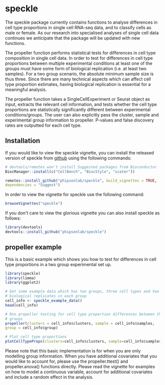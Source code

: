 
# speckle

<!-- badges: start -->
<!-- badges: end -->

The speckle package currently contains functions to analyse differences in cell 
type proportions in single cell RNA-seq data, and to classify cells as male or 
female. As our research into specialised 
analyses of single cell data continues we anticipate that the package will be 
updated with new functions.

The propeller function performs statistical tests for differences in cell
type composition in single cell data. In order to test for differences in cell
type proportions between multiple experimental conditions at least one of the 
groups must have some form of biological replication (i.e. at least two 
samples). For a two group scenario, the absolute minimum sample size is thus 
three. Since there are many technical aspects which can affect cell type 
proportion estimates, having biological replication is essential for a 
meaningful analysis.

The propeller function takes a SingleCellExperiment or Seurat object as input,
extracts the relevant cell information, and tests whether the cell type 
proportions are statistically significantly different between experimental
conditions/groups. The user can also explicitly pass the cluster, sample and 
experimental group information to propeller. P-values and false discovery rates 
are outputted for each cell type. 

## Installation

If you would like to view the speckle vignette, you can install the released 
version of speckle from [github](https://github.com/phipsonlab/speckle) using the 
following commands:

``` r
# devtools/remotes won't install Suggested packages from Bioconductor
BiocManager::install(c("CellBench", "BiocStyle", "scater"))

remotes::install_github("phipsonlab/speckle", build_vignettes = TRUE, 
dependencies = "Suggest")
```

In order to view the vignette for speckle use the following command:

``` r
browseVignettes("speckle")
```

If you don't care to view the glorious vignette you can also install speckle as 
follows:

``` r
library(devtools)
devtools::install_github("phipsonlab/speckle")
```

## propeller example

This is a basic example which shows you how to test for differences in cell 
type proportions in a two group experimental set up.

``` r
library(speckle)
library(limma)
library(ggplot2)

# Get some example data which has two groups, three cell types and two 
# biological replicates in each group
cell_info <- speckle_example_data()
head(cell_info)

# Run propeller testing for cell type proportion differences between the two 
# groups
propeller(clusters = cell_info$clusters, sample = cell_info$samples, 
group = cell_info$group)

# Plot cell type proportions
plotCellTypeProps(clusters=cell_info$clusters, sample=cell_info$samples)
```
Please note that this basic implementation is for when you are only modelling
group information. When you have additional covariates that you would like to 
account for, please use the propeller.ttest() and propeller.anova() functions
directly. Please read the vignette for examples on how to model a continuous 
variable, account for additional covariates and include a random effect in the 
analysis. 


